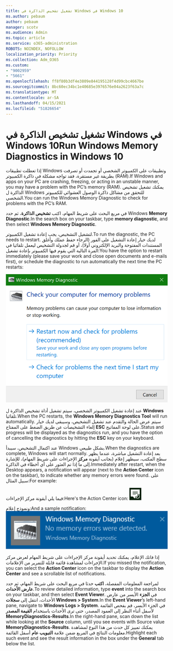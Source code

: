```yaml
---
title: تشغيل تشخيص الذاكرة في Windows في Windows 10
ms.author: pebaum
author: pebaum
manager: scotv
ms.audience: Admin
ms.topic: article
ms.service: o365-administration
ROBOTS: NOINDEX, NOFOLLOW
localization_priority: Priority
ms.collection: Adm_O365
ms.custom:
- "9002959"
- "5661"
ms.openlocfilehash: ff8f80b3df4e3809e844195128f4d99cbc4667be
ms.sourcegitcommit: 8bc60ec34bc1e40685e3976576e04a2623f63a7c
ms.translationtype: MT
ms.contentlocale: ar-SA
ms.lasthandoff: 04/15/2021
ms.locfileid: "51826654"
---
```

# <a name="run-windows-memory-diagnostics-in-windows-10"></a><span data-ttu-id="1c73a-102">تشغيل تشخيص الذاكرة في Windows في Windows 10</span><span class="sxs-lookup"><span data-stu-id="1c73a-102">Run Windows Memory Diagnostics in Windows 10</span></span>

<span data-ttu-id="1c73a-103">إذا تعطلت تطبيقات Windows وتطبيقات على الكمبيوتر الشخصي أو تجمدت أو تصرفت بطريقة غير مستقرة، فقد تواجه مشكلة في ذاكرة الكمبيوتر (RAM).</span><span class="sxs-lookup"><span data-stu-id="1c73a-103">If Windows and apps on your PC are crashing, freezing, or acting in an unstable manner, you may have a problem with the PC’s memory (RAM).</span></span> <span data-ttu-id="1c73a-104">يمكنك تشغيل تشخيص الذاكرة ل Windows للتحقق من مشاكل ذاكرة الوصول العشوائي للكمبيوتر الشخصي.</span><span class="sxs-lookup"><span data-stu-id="1c73a-104">You can run the Windows Memory Diagnostic to check for problems with the PC’s RAM.</span></span>

<span data-ttu-id="1c73a-105">في مربع البحث على شريط المهام، اكتب **تشخيص الذاكرة**، ثم حدد Windows **Memory Diagnostic**.</span><span class="sxs-lookup"><span data-stu-id="1c73a-105">In the search box on your taskbar, type **memory diagnostic**, and then select **Windows Memory Diagnostic**.</span></span> 

<span data-ttu-id="1c73a-106">لتشغيل التشخيص، يجب إعادة تشغيل الكمبيوتر.</span><span class="sxs-lookup"><span data-stu-id="1c73a-106">To run the diagnostic, the PC needs to restart.</span></span> <span data-ttu-id="1c73a-107">لديك خيار إعادة التشغيل على الفور (الرجاء حفظ عملك وأغلق المستندات المفتوحة والبريد الإلكتروني أولا)، أو قم لجدولة التشخيص ليعمل تلقائيا في المرة التالية التي يقوم فيها الكمبيوتر بإعادة تشغيل:</span><span class="sxs-lookup"><span data-stu-id="1c73a-107">You have the option to restart immediately (please save your work and close open documents and e-mails first), or schedule the diagnostic to run automatically the next time the PC restarts:</span></span>

![تشخيص الذاكرة في Windows](media/windows-memory-diagnostic.png)

<span data-ttu-id="1c73a-109">عند إعادة تشغيل الكمبيوتر الشخصي، سيتم تشغيل أداة تشخيص الذاكرة ل **Windows** تلقائيا.</span><span class="sxs-lookup"><span data-stu-id="1c73a-109">When the PC restarts, the **Windows Memory Diagnostics Tool** will run automatically.</span></span> <span data-ttu-id="1c73a-110">سيتم عرض الحالة والتقدم عند تشغيل التشخيص، وسيبقى لديك خيار إلغاء التشخيصات عن طريق الضغط على المفتاح **ESC** على لوحة المفاتيح.</span><span class="sxs-lookup"><span data-stu-id="1c73a-110">Status and progress will be displayed as the diagnostics run, and you have the option of cancelling the diagnostics by hitting the **ESC** key on your keyboard.</span></span>

<span data-ttu-id="1c73a-111">عند اكتمال التشخيص، سيبدأ Windows بشكل طبيعي.</span><span class="sxs-lookup"><span data-stu-id="1c73a-111">When the diagnostics are complete, Windows will start normally.</span></span>
<span data-ttu-id="1c73a-112">بعد إعادة التشغيل مباشرة، عندما يظهر سطح المكتب، سيظهر إعلام (بجانب أيقونة **مركز** الإجراءات على شريط المهام)، للإشارة إلى ما إذا تم العثور على أي أخطاء في الذاكرة.</span><span class="sxs-lookup"><span data-stu-id="1c73a-112">Immediately after restart, when the Desktop appears, a notification will appear (next to the **Action Center** icon on the taskbar), to indicate whether any memory errors were found.</span></span> <span data-ttu-id="1c73a-113">على سبيل المثال:</span><span class="sxs-lookup"><span data-stu-id="1c73a-113">For example:</span></span>

<span data-ttu-id="1c73a-114">فيما يلي أيقونة مركز الإجراءات:</span><span class="sxs-lookup"><span data-stu-id="1c73a-114">Here's the Action Center icon:</span></span> ![أيقونة مركز الإجراءات](media/action-center-icon.png) 

<span data-ttu-id="1c73a-116">ونموذج إعلام:</span><span class="sxs-lookup"><span data-stu-id="1c73a-116">And a sample notification:</span></span> ![لا توجد أخطاء في الذاكرة](media/no-memory-errors.png)

<span data-ttu-id="1c73a-118">إذا فاتك الإعلام، يمكنك تحديد  أيقونة مركز الإجراءات على  شريط المهام لعرض مركز الإجراءات لمشاهدة قائمة قابلة للتمرير من الإعلامات.</span><span class="sxs-lookup"><span data-stu-id="1c73a-118">If you missed the notification, you can select the **Action Center** icon  on the taskbar to display the **Action Center** and see a scrollable list of notifications.</span></span>

<span data-ttu-id="1c73a-119">لمراجعة المعلومات المفصلة، **اكتب** حدثا في مربع البحث على شريط المهام، ثم حدد **عارض الأحداث**.</span><span class="sxs-lookup"><span data-stu-id="1c73a-119">To review detailed information, type **event** into the search box on your taskbar, and then select **Event Viewer**.</span></span> <span data-ttu-id="1c73a-120">في **الجزء** الأيسر من عارض الأحداث، انتقل إلى **سجلات Windows > System**.</span><span class="sxs-lookup"><span data-stu-id="1c73a-120">In the **Event Viewer**’s left-hand pane, navigate to **Windows Logs > System**.</span></span> <span data-ttu-id="1c73a-121">في الجزء الأيسر، قم بفحص القائمة لأسفل أثناء  النظر إلى العمود المصدر، حتى ترى الأحداث باستخدام **القيمة المصدر MemoryDiagnostics-Results**.</span><span class="sxs-lookup"><span data-stu-id="1c73a-121">In the right-hand pane, scan down the list while looking at the **Source** column, until you see events with Source value **MemoryDiagnostics-Results**.</span></span> <span data-ttu-id="1c73a-122">يمكنك تمييز كل حدث من هذا النوع لمشاهدة معلومات النتائج في المربع ضمن علامة **التبويب عام** أسفل القائمة.</span><span class="sxs-lookup"><span data-stu-id="1c73a-122">Highlight each such event and see the result information in the box under the **General** tab below the list.</span></span>
